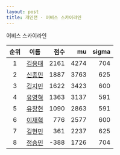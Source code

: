 ```yaml
---
layout: post
title: 개인전 - 어비스 스카이라인
---
```


어비스 스카이라인

| 순위 | 이름 | 점수 | mu | sigma |
|:---:|:---:|---:|---:|---:|
| 1 | [김응태](../gimeungtae) | 2161 | 4274 | 704 |
| 2 | [신종민](../shinjongmin) | 1887 | 3763 | 625 |
| 3 | [김지민](../gimjimin) | 1622 | 3423 | 600 |
| 4 | [유영혁](../yuyeonghyeok) | 1363 | 3137 | 591 |
| 5 | [유창현](../yuchanghyeon) | 1090 | 2863 | 591 |
| 6 | [이재혁](../ijaehyeok) | 776 | 2577 | 600 |
| 7 | [김현민](../gimhyunmin) | 361 | 2237 | 625 |
| 8 | [정승민](../jeongseungmin) | -388 | 1726 | 704 |
